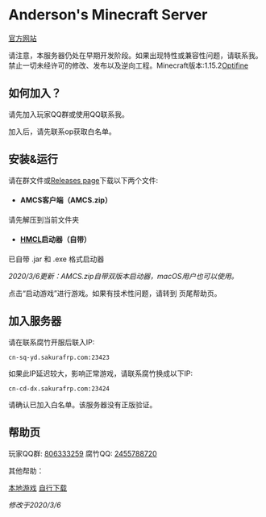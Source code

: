 # Anderson's Minecraft Server

[官方网站](http://andersonyang.icoc.me/)

请注意，本服务器仍处在早期开发阶段。如果出现特性或兼容性问题，请联系我。禁止一切未经许可的修改、发布以及逆向工程。Minecraft版本:1.15.2[Optifine](https://www.optifine.net/)

## 如何加入？

请先加入玩家QQ群或使用QQ联系我。

加入后，请先联系op获取白名单。

## 安装&运行

请在群文件或[Releases page](https://github.com/Github-Anderson/AMCS/releases)下载以下两个文件:

- #### AMCS客户端（AMCS.zip）

请先解压到当前文件夹

- #### [HMCL](https://hamidmukhtar.com/)启动器（自带）

已自带 .jar 和 .exe 格式启动器

*2020/3/6更新：AMCS.zip自带双版本启动器，macOS用户也可以使用。*

点击“启动游戏”进行游戏。如果有技术性问题，请转到 页尾帮助页。 
## 加入服务器

请在联系腐竹开服后联入IP:

```服务器IP
cn-sq-yd.sakurafrp.com:23423
```

如果此IP延迟较大，影响正常游戏，请联系腐竹换成以下IP:

```服务器IP2
cn-cd-dx.sakurafrp.com:23424
```

请确认已加入白名单。该服务器没有正版验证。

## 帮助页

玩家QQ群: <u>806333259</u> 腐竹QQ: <u>2455788720</u> 

其他帮助：

[本地游戏](https://github.com/Github-Anderson/AMCS/blob/master/%E5%B8%AE%E5%8A%A9.md)  [自行下载]()

*修改于2020/3/6*